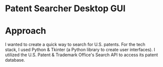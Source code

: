 # Patent Searcher Desktop GUI

<!---
put a screenshot of the patent searcher here
-->

# Approach

I wanted to create a quick way to search for U.S. patents. For the tech stack, I used Python & Tkinter (a Python library to create user interfaces). I utilized the U.S. Patent & Trademark Office's Search API to access its patent database. 